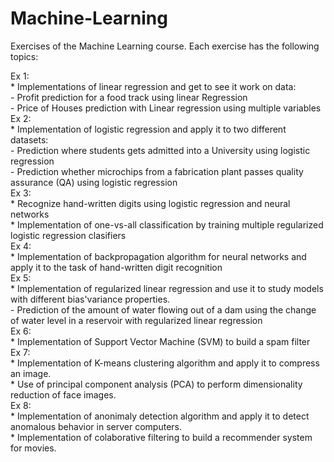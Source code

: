 # Machine-Learning
Exercises of the Machine Learning course. Each exercise has the following topics:  
  
Ex 1:   
    * Implementations of linear regression and get to see it work on data:  
        - Profit prediction for a food track using linear Regression   
        - Price of Houses prediction with Linear regression using multiple variables  
Ex 2:   
    * Implementation of logistic regression and apply it to two different datasets:  
        - Prediction where students gets admitted into a University using logistic regression  
        - Prediction whether microchips from a fabrication plant passes quality assurance (QA) using logistic regression  
Ex 3:  
    * Recognize hand-written digits using logistic regression and neural networks  
    * Implementation of one-vs-all classification by training multiple regularized logistic regression clasifiers  
Ex 4:  
    * Implementation of backpropagation algorithm for neural networks and apply it to the task of hand-written digit recognition  
Ex 5:   
    * Implementation of regularized linear regression and use it to study models with different bias'variance properties.  
        - Prediction of the amount of water flowing out of a dam using the change of water level in a reservoir with regularized linear regression  
Ex 6:   
    * Implementation of Support Vector Machine (SVM) to build a spam filter  
Ex 7:  
    * Implementation of K-means clustering algorithm and apply it to compress an image.  
    * Use of principal component analysis (PCA) to perform dimensionality reduction of face images.  
Ex 8:  
    * Implementation of anonimaly detection algorithm and apply it to detect anomalous behavior in server computers.  
    * Implementation of colaborative filtering to build a recommender system for movies.  
    
